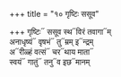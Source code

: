 +++
title = "१० गृष्टिः ससूव"

+++
गृष्टिः᳓ ससूव स्थ᳓विरं तवागा᳓म्  
अनाधृष्यं᳓ वृषभं᳓ तु᳓म्रम् इ᳓न्द्रम्  
अ᳓रीळ्हं वत्सं᳓ चर᳓थाय माता᳓  
स्वयं᳓ गातुं᳓ तनु᳓व इछ᳓मानम्